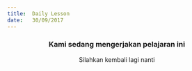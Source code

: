 ```yaml
---
title:  Daily Lesson
date:   30/09/2017
---
```


### <center>Kami sedang mengerjakan pelajaran ini</center>
<center>Silahkan kembali lagi nanti</center>
